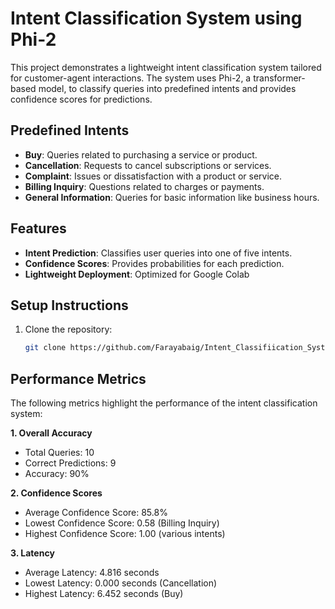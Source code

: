 # Intent Classification System using Phi-2

This project demonstrates a lightweight intent classification system tailored for customer-agent interactions. The system uses Phi-2, a transformer-based model, to classify queries into predefined intents and provides confidence scores for predictions.

## Predefined Intents
- **Buy**: Queries related to purchasing a service or product.
- **Cancellation**: Requests to cancel subscriptions or services.
- **Complaint**: Issues or dissatisfaction with a product or service.
- **Billing Inquiry**: Questions related to charges or payments.
- **General Information**: Queries for basic information like business hours.

## Features
- **Intent Prediction**: Classifies user queries into one of five intents.
- **Confidence Scores**: Provides probabilities for each prediction.
- **Lightweight Deployment**: Optimized for Google Colab

## Setup Instructions
1. Clone the repository:
   ```bash
   git clone https://github.com/Farayabaig/Intent_Classifiication_System.git


## Performance Metrics
The following metrics highlight the performance of the intent classification system:

**1. Overall Accuracy**
- Total Queries: 10
- Correct Predictions: 9
- Accuracy: 90%

**2. Confidence Scores**
- Average Confidence Score: 85.8%
- Lowest Confidence Score: 0.58 (Billing Inquiry)
- Highest Confidence Score: 1.00 (various intents)
  
**3. Latency**
- Average Latency: 4.816 seconds
- Lowest Latency: 0.000 seconds (Cancellation)
- Highest Latency: 6.452 seconds (Buy)
